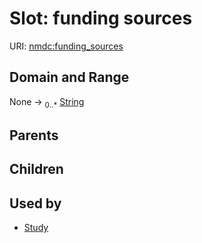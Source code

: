 
# Slot: funding sources




URI: [nmdc:funding_sources](https://microbiomedata/meta/funding_sources)


## Domain and Range

None &#8594;  <sub>0..\*</sub> [String](types/String.md)

## Parents


## Children


## Used by

 * [Study](Study.md)
